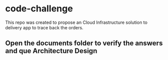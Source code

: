 # code-challenge
This repo was created to propose an Cloud Infrastructure solution to delivery app to trace back the orders.

## Open the documents folder to verify the answers and que Architecture Design 
